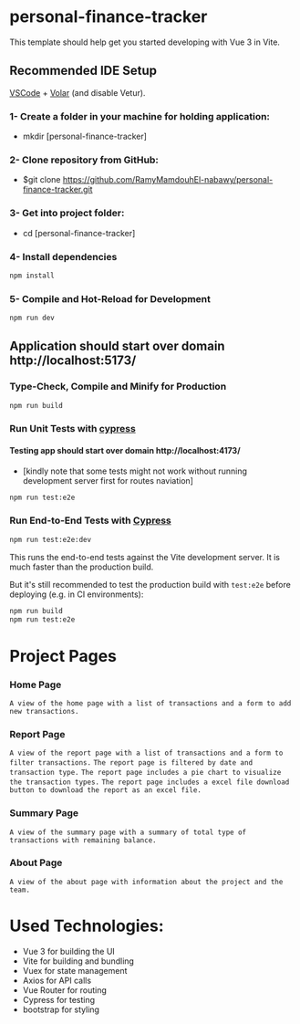 # personal-finance-tracker

This template should help get you started developing with Vue 3 in Vite.

## Recommended IDE Setup

[VSCode](https://code.visualstudio.com/) + [Volar](https://marketplace.visualstudio.com/items?itemName=Vue.volar) (and disable Vetur).

### 1- Create a folder in your machine for holding application:

- mkdir [personal-finance-tracker]

### 2- Clone repository from GitHub:

- $git clone https://github.com/RamyMamdouhEl-nabawy/personal-finance-tracker.git

### 3- Get into project folder:

- cd [personal-finance-tracker]

### 4- Install dependencies

```sh
npm install
```

### 5- Compile and Hot-Reload for Development

```sh
npm run dev
```

## Application should start over domain http://localhost:5173/

### Type-Check, Compile and Minify for Production

```sh
npm run build
```

### Run Unit Tests with [cypress](https://www.cypress.io/)

#### Testing app should start over domain http://localhost:4173/

- [kindly note that some tests might not work without running development server first for routes naviation]

```sh
npm run test:e2e
```

### Run End-to-End Tests with [Cypress](https://www.cypress.io/)

```sh
npm run test:e2e:dev
```

This runs the end-to-end tests against the Vite development server.
It is much faster than the production build.

But it's still recommended to test the production build with `test:e2e` before deploying (e.g. in CI environments):

```sh
npm run build
npm run test:e2e
```

# Project Pages

### Home Page
`A view of the home page with a list of transactions and a form to add new transactions.`

### Report Page
`A view of the report page with a list of transactions and a form to filter transactions.`
`The report page is filtered by date and transaction type.`
`The report page includes a pie chart to visualize the transaction types.`
`The report page includes a excel file download button to download the report as an excel file.`

### Summary Page
`A view of the summary page with a summary of total type of transactions with remaining balance.`

### About Page
`A view of the about page with information about the project and the team.`

# Used Technologies:
- Vue 3 for building the UI
- Vite for building and bundling
- Vuex for state management
- Axios for API calls
- Vue Router for routing
- Cypress for testing
- bootstrap for styling